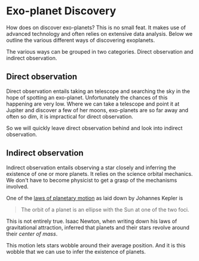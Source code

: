 # Exo-planet Discovery
How does on discover exo-planets? This is no small feat. It makes use of
advanced technology and often relies on extensive data analysis. Below we
outline the various different ways of discovering exoplanets.

The various ways can be grouped in two categories. Direct observation and
indirect observation.

## Direct observation
Direct observation entails taking an telescope and searching the sky in the hope
of spotting an exo-planet. Unfortunately the chances of this happening are very
low. Where we can take a telescope and point it at Jupiter and discover a few
of her moons, exo-planets are so far away and often so dim, it is impractical
for direct observation.

So we will quickly leave direct observation behind and look into indirect observation.

## Indirect observation
Indirect observation entails observing a star closely and inferring the
existence of one or more planets. It relies on the science orbital mechanics. We
don't have to become physicist to get a grasp of the mechanisms involved.

One of the [laws of planetary motion](https://en.wikipedia.org/wiki/Kepler%27s_laws_of_planetary_motion) 
as laid down by Johannes Kepler is 

> The orbit of a planet is an ellipse with the Sun at one of the two foci.

This is not entirely true. Isaac Newton, when writing down his laws of
gravitational attraction, inferred that planets and their stars revolve around
their _center of mass_.

This motion lets stars wobble around their average position. And it is this
wobble that we can use to infer the existence of planets.
